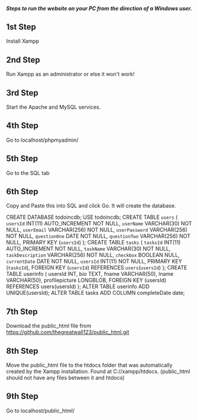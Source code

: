 ##### Steps to run the website on your PC from the direction of a Windows user. #####

## 1st Step
Install Xampp 

## 2nd Step
Run Xampp as an administrator or else it won't work!

## 3rd Step
Start the Apache and MySQL services.

## 4th Step
Go to localhost/phpmyadmin/

## 5th Step
Go to the SQL tab

## 6th Step
Copy and Paste this into SQL and click Go. It will create the database.

CREATE DATABASE todoincdb;
USE todoincdb;
CREATE TABLE `users` (
  `usersId` INT(11) AUTO_INCREMENT NOT NULL,
  `userName` VARCHAR(30) NOT NULL,
  `userEmail` VARCHAR(256) NOT NULL,
  `userPassword` VARCHAR(256) NOT NULL,
  `questionOne` DATE NOT NULL,
  `questionTwo` VARCHAR(256) NOT NULL,
  PRIMARY KEY (`usersId`)
);
CREATE TABLE `tasks` (
  `tasksId` INT(11) AUTO_INCREMENT NOT NULL,
  `taskName` VARCHAR(30) NOT NULL,
  `taskDescription` VARCHAR(256) NOT NULL,
  `checkbox` BOOLEAN NULL,
  `currentDate` DATE NOT NULL,
  `usersId` INT(11) NOT NULL,
  PRIMARY KEY (`tasksId`),
  FOREIGN KEY (`usersId`) REFERENCES `users`(`usersId`)
);
CREATE TABLE userinfo (
    usersId INT,
    bio TEXT,
    fname VARCHAR(50),
    lname VARCHAR(50),
    profilepicture LONGBLOB,
    FOREIGN KEY (usersId) REFERENCES users(usersId)
);
ALTER TABLE userinfo
ADD UNIQUE(usersId);
ALTER TABLE tasks ADD COLUMN completeDate date;
 

## 7th Step
Download the public_html file from https://github.com/thegreatwall123/public_html.git

## 8th Step 
Move the public_html file to the htdocs folder that was automatically created by the Xampp installation. 
Found at C://xampp/htdocs. (public_html should not have any files between it and htdocs)

## 9th Step
Go to localhost/public_html/ 





